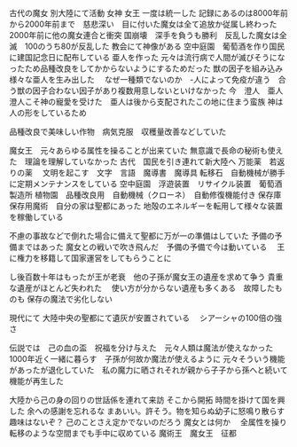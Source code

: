 古代の魔女
別大陸にて活動
女神
女王
一度は統一した
記録にあるのは8000年前から2000年前まで　慈悲深い　目に付いた魔女は全て追放か従属し終わった
2000年前に他の魔女連合と衝突
国崩壊　深手を負うも勝利　反乱した魔女は全滅　100のうち80が反乱した
教会にて神像がある
空中庭園　葡萄酒を作り国民に建国記念日に配布している
亜人を作った
元々は流行病で人間が滅びそうになったため品種改良をしてかからないようにするためだった
獣の因子を組み込み様々な亜人を生み出した　
なぜ一種類でないのか　-人によって免疫が違う　合う獣の因子合わない因子があり複数用意しないといけなかった
今　澄人　亜人　　澄人こそ神の寵愛を受けた　亜人は後から支配されたこの地に住まう蛮族
神は人の形をしているため

品種改良で美味しい作物　病気克服　収穫量改善などしていた


魔女王　元々あらゆる属性を操ることが出来ていた
無意識で長命の秘術も使えた　理論を理解していなかった
古代　国民を引き連れて新大陸へ
万能薬　若返りの薬　
文明を起こす　文字　言語　魔導書　魔導具
転移石　自動機械が勝手に定期メンテナンスをしている
空中庭園　浮遊装置　リサイクル装置　葡萄酒製造所
植物園　品種改良用　自動機械（クローネ）　自動修復機能付き
保存庫　保存用魔術　自分の家は聖都にあった
地殻のエネルギーを転用して様々な装置を稼働している



不慮の事故などで倒れた場合に備えて聖都に万が一の準備はしていた
予備の予備まではあった
魔女との戦いで吹き飛んだ　予備の予備で今は動いている　
王に権力を移籍して国家運営をしてもらうことに





し後百数十年はもったが王が老衰　他の子孫が魔女王の遺産を求めて争う
貴重な遺産がほとんど失われた　
使い方が分からない遺産も多くある　故障したものも
保存の魔法で劣化しない




現代にて
大陸中央の聖都にて遺灰が安置されている　
シアーシャの100倍の強さ　



伝説では　己の血の盃　祝福を分け与えた　元々人類は魔法が使えなかった
1000年近く一緒に暮らす　子孫が何故か魔法が使えるように
元々そういう機能があったが退化していた　私の魔力に晒されそれが親から子子から孫へと続いて機能が再生した


大陸から己の身の回りの世話係を連れて来訪
そこから開拓
時間を掛けて国を興した
余への感謝を忘れるな
まあいい。許そう。物を知らぬ幼子に怒鳴り散らす趣味はないぞ？
己のことさえ定かでないのだろう
魔女とは何か　
全属性を操り転移のような空間までも手中に収めている
魔術王　魔女王　征都　



